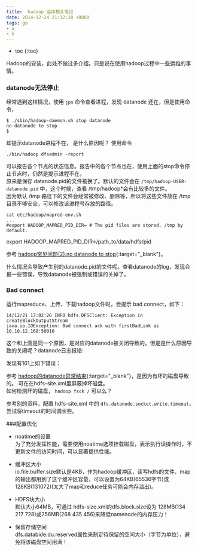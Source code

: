 ```yaml
---
title:  hadoop 运维相关笔记
date: 2014-12-24 21:12:28 +0800
tags: go
- a
- b
---
```


* toc 
{:toc}


Hadoop的安装，此处不做过多介绍。只是说在使用hadoop过程中一些运维的事情。

### datanode无法停止
经常遇到这样情况，使用 `jps` 命令查看进程，发现 datanode 还在，但是使用命令，

    $ ./sbin/hadoop-daemon.sh stop datanode
    no datanode to stop
    $

却提示datanode进程不在， 是什么原因呢？
使用命令
    
    ./bin/hadoop dfsadmin -report
    
可以报告各个节点的状态信息。报告中的各个节点也在，使用上面的stop命令停止节点时，仍然是提示进程不在。  
原来是保存 datanode.pid的文件被换了。默认的文件会在 `/tmp/hadoop-USER-datanode.pid` 中，这个时候，查看 /tmp/hadoop*会有比较多的文件。  
因为默认 /tmp 路径下的文件会经常被修改、删除等，所以将这些文件放在 /tmp目录不够安全，可以修改该进程号存放的路径。

    cat etc/hadoop/mapred-env.sh
    ...
    #export HADOOP_MAPRED_PID_DIR= # The pid files are stored. /tmp by default.
  export HADOOP_MAPRED_PID_DIR=/path_to/data/hdfs/pid
  
参考 [hadoop常见问题(2).no datanode to stop](http://blog.sina.com.cn/s/blog_6d932f2a0101fsxn.html){:target="_blank"}。

什么情况会导致产生别的datanode.pid的文件呢。查看datanode的log，发现会报一些错误，导致datanode被强制或错误的关掉了。

### Bad connect 

运行mapreduce、上传、下载hadoop文件时，会提示 bad connect，如下：

    14/12/21 17:02:26 INFO hdfs.DFSClient: Exception in createBlockOutputStream
    java.io.IOException: Bad connect ack with firstBadLink as 10.10.12.168:50010

这个和上面是同一个原因，是对应的datanode被关闭导致的。但是是什么原因导致的关闭呢？datanode日志报错:

发现有161上如下错误：

参考 [hadoop的datanode异常结束](http://blog.csdn.net/joomlaer/article/details/16801717){:target="_blank"}，是因为有坏的磁盘导致的。
可在在hdfs-site.xml里屏蔽掉坏磁盘。  
如何检测坏的磁盘， `hadoop fsck /` 可以么？

参考别的资料，配置 hdfs-site.xml 中的 `dfs.datanode.socket.write.timeout`，尝试将timeout的时间调长些。

###配置优化
* noatime的设置  
为了充分发挥性能，需要使用noatime选项挂载磁盘，表示执行读操作时，不更新文件的访问时间，可以显著提供性能。

* 缓冲区大小  
io.file.buffer.size默认是4KB，作为hadoop缓冲区，读写hdfs的文件、map的输出都用到了这个缓冲区容量，可以设置为64KB(65536字节)或128KB(131072)(太大了map和reduce任务可能会内存溢出)。

* HDFS块大小  
默认大小64MB，可通过 hdfs-size.xml的dfs.block.size设为 128MB(134 217 728)或256MB(268 435 456)来降低namenode的内存压力！

* 保留存储空间  
dfs.databide.du.reserved属性来制定待保留的空间大小（字节为单位），避免将该磁盘空间用满！
